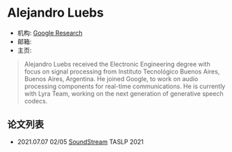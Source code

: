 # Alejandro Luebs

- 机构: [Google Research](../Institutions/Google.md)
- 邮箱:
- 主页:

> Alejandro Luebs received the Electronic Engineering degree with focus on signal processing from Instituto Tecnológico Buenos Aires, Buenos Aires, Argentina. He joined Google, to work on audio processing components for real-time communications. He is currently with Lyra Team, working on the next generation of generative speech codecs.

## 论文列表

- 2021.07.07 02/05 [SoundStream](../Models/Speech_Neural_Codec/2021.07.07_SoundStream.md) TASLP 2021